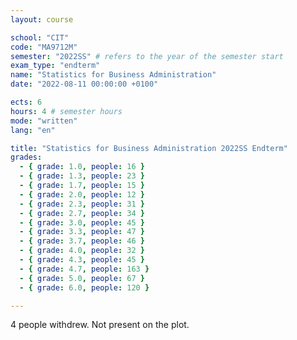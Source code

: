 ```yaml
---
layout: course

school: "CIT"
code: "MA9712M"
semester: "2022SS" # refers to the year of the semester start
exam_type: "endterm"
name: "Statistics for Business Administration"
date: "2022-08-11 00:00:00 +0100"

ects: 6
hours: 4 # semester hours
mode: "written"
lang: "en"

title: "Statistics for Business Administration 2022SS Endterm"
grades:
  - { grade: 1.0, people: 16 }
  - { grade: 1.3, people: 23 }
  - { grade: 1.7, people: 15 }
  - { grade: 2.0, people: 12 }
  - { grade: 2.3, people: 31 }
  - { grade: 2.7, people: 34 }
  - { grade: 3.0, people: 45 }
  - { grade: 3.3, people: 47 }
  - { grade: 3.7, people: 46 }
  - { grade: 4.0, people: 32 }
  - { grade: 4.3, people: 45 }
  - { grade: 4.7, people: 163 }
  - { grade: 5.0, people: 67 }
  - { grade: 6.0, people: 120 }

---
```


4 people withdrew. Not present on the plot. 
